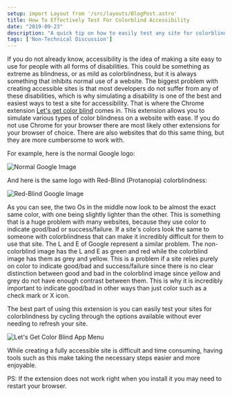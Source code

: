 ```yaml
---
setup: import Layout from '/src/layouts/BlogPost.astro'
title: How To Effectively Test For Colorblind Accessibility
date: "2019-09-23"
description: "A quick tip on how to easily test any site for colorblind accessibility."
tags: ['Non-Technical Discussion']
---
```


If you do not already know, accessibility is the idea of making a site easy to use for people with all forms of disabilities. This could be something as extreme as blindness, or as mild as colorblindness, but it is always something that inhibits normal use of a website. The biggest problem with creating accessible sites is that most developers do not suffer from any of these disabilities, which is why simulating a disability is one of the best and easiest ways to test a site for accessibility. That is where the Chrome extension [Let's get color blind](https://chrome.google.com/webstore/detail/lets-get-color-blind/bkdgdianpkfahpkmphgehigalpighjck) comes in. This extension allows you to simulate various types of color blindness on a website with ease. If you do not use Chrome for your browser there are most likely other extensions for your browser of choice. There are also websites that do this same thing, but they are more cumbersome to work with.

For example, here is the normal Google logo:

![Normal Google Image](/articleAssets/2019-09/colorblind-accessibility-testing/Google_Normal.png)

And here is the same logo with Red-Blind (Protanopia) colorblindness:

![Red-Blind Google Image](/articleAssets/2019-09/colorblind-accessibility-testing/Google_Colorblind.png)

As you can see, the two Os in the middle now look to be almost the exact same color, with one being slightly lighter than the other. This is something that is a huge problem with many websites, because they use color to indicate good/bad or success/failure. If a site's colors look the same to someone with colorblindness that can make it incredibly difficult for them to use that site. The L and E of Google represent a similar problem. The non-colorblind image has the L and E as green and red while the colorblind image has them as grey and yellow. This is a problem if a site relies purely on color to indicate good/bad and success/failure since there is no clear distinction between good and bad in the colorblind image since yellow and grey do not have enough contrast between them. This is why it is incredibly important to indicate good/bad in other ways than just color such as a check mark or X icon.

The best part of using this extension is you can easily test your sites for colorblindness by cycling through the options available without ever needing to refresh your site.

![Let's Get Color Blind App Menu](/articleAssets/2019-09/colorblind-accessibility-testing/Colorblinding_App.png)

While creating a fully accessible site is difficult and time consuming, having tools such as this make taking the necessary steps easier and more enjoyable.

PS: If the extension does not work right when you install it you may need to restart your browser.
